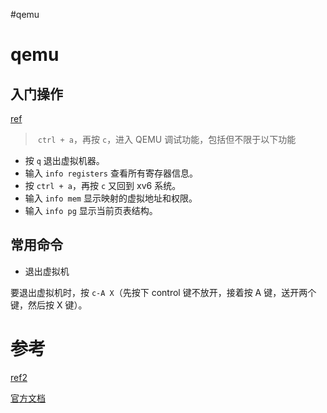 #qemu
# qemu

## 入门操作
[ref](https://www.shuzhiduo.com/A/n2d9woQ6JD/)

>
> `ctrl + a`，再按 `c`，进入 QEMU 调试功能，包括但不限于以下功能

-   按 `q` 退出虚拟机器。
-   输入 `info registers` 查看所有寄存器信息。
-   按 `ctrl + a`，再按 `c` 又回到 xv6 系统。
-   输入 `info mem` 显示映射的虚拟地址和权限。
-   输入 `info pg` 显示当前页表结构。



## 常用命令
- 退出虚拟机

要退出虚拟机时，按 `c-A X`（先按下 control 键不放开，接着按 A 键，送开两个键，然后按 X 键）。

# 参考
[ref2](https://clownote.github.io/2021/02/17/xv6/Xv6-build-and-run/)

[官方文档](https://www.qemu.org/docs/master/system/quickstart.html)
